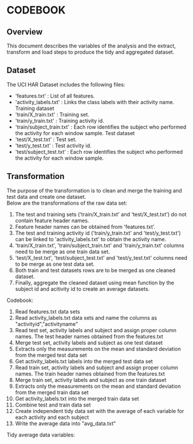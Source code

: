 # CODEBOOK

## Overview
This document describes the variables of the analysis and the extract, transform and load steps to produce the tidy and aggregated dataset.

## Dataset
The UCI HAR Dataset includes the following files:
- 'features.txt'            : List of all features.
- 'activity_labels.txt'     : Links the class labels with their activity name.
Training dataset
- 'train/X_train.txt'       : Training set.
- 'train/y_train.txt'       : Training activity id.
- 'train/subject_train.txt' : Each row identifies the subject who performed the activity for each window sample.
Test dataset
- 'test/X_test.txt'         : Test set.
- 'test/y_test.txt'         : Test activity id.
- 'test/subject_test.txt'   : Each row identifies the subject who performed the activity for each window sample.

## Transformation
The purpose of the transformation is to clean and merge the training and test data and create one dataset. <br>
Below are the transformations of the raw data set:<br>
1. The test and training sets ('train/X_train.txt' and 'test/X_test.txt') do not contain feature header names.<br>
2. Feature header names can be obtained from 'features.txt'.<br>
3. The test and training activity id ('train/y_train.txt' and 'test/y_test.txt') can be linked to 'activity_labels.txt' to obtain the        activity name.<br>
4. 'train/X_train.txt', 'train/subject_train.txt' and 'train/y_train.txt' columns need to be merge as one train data set.  <br>
5. 'test/X_test.txt', 'test/subject_test.txt' and 'test/y_test.txt' columns need to be merge as one test data set.  <br>
6. Both train and test datasets rows are to be merged as one cleaned dataset. <br>
7. Finally, aggregate the cleaned dataset using mean function by the subject id and acitivity id to create an average datasets. 

Codebook:<br>
1. Read features.txt data sets<br>
2. Read activity_labels.txt data sets and name the columns as "activityid","activityname"<br>
3. Read test set, activity labels and subject and assign proper column names. The test header names obtained from the features.txt<br>
4. Merge test set, activity labels and subject as one test dataset<br>
5. Extracts only the measurements on the mean and standard deviation from the merged test data set<br>
6. Get activity_labels.txt labels into the merged test data set<br>
7. Read train set, activity labels and subject and assign proper column names. The train header names obtained from the features.txt<br>
8. Merge train set, activity labels and subject as one train dataset<br>
9. Extracts only the measurements on the mean and standard deviation from the merged train data set<br>
10. Get activity_labels.txt into the merged train data set<br>
11. Combine test and train data set<br>
12. Create independent tidy data set with the average of each variable for each activity and each subject<br>
13. Write the average data into  "avg_data.txt"<br>

Tidy average data variables:

